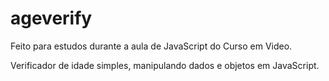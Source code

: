 # ageverify
<p>Feito para estudos durante a aula de JavaScript do Curso em Video.</p>
Verificador de idade simples, manipulando dados e objetos em JavaScript.
